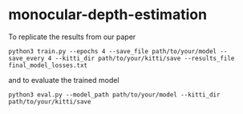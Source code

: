 # monocular-depth-estimation

To replicate the results from our paper 

`
python3 train.py --epochs 4 --save_file path/to/your/model --save_every 4 --kitti_dir path/to/your/kitti/save --results_file final_model_losses.txt
`

and to evaluate the trained model

`
python3 eval.py --model_path path/to/your/model --kitti_dir path/to/your/kitti/save
`